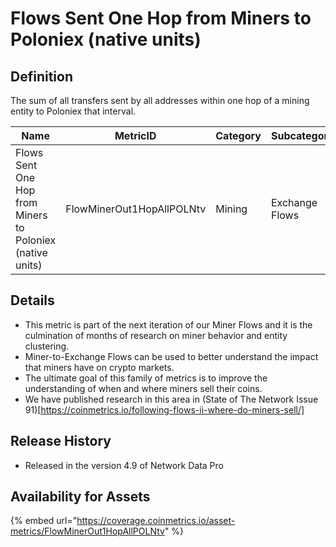 # Flows Sent One Hop from Miners to Poloniex (native units)

## Definition

The sum of all transfers sent by all addresses within one hop of a mining entity to Poloniex that interval.

| Name                                                      | MetricID                  | Category | Subcategory    | Type | Unit         | Interval |
| --------------------------------------------------------- | ------------------------- | -------- | -------------- | ---- | ------------ | -------- |
| Flows Sent One Hop from Miners to Poloniex (native units) | FlowMinerOut1HopAllPOLNtv | Mining   | Exchange Flows | Sum  | Native units | 1 day    |

## Details

* This metric is part of the next iteration of our Miner Flows and it is the culmination of months of research on miner behavior and entity clustering.
* Miner-to-Exchange Flows can be used to better understand the impact that miners have on crypto markets.
* The ultimate goal of this family of metrics is to improve the understanding of when and where miners sell their coins.
* We have published research in this area in (State of The Network Issue 91)\[https://coinmetrics.io/following-flows-ii-where-do-miners-sell/]

## Release History

* Released in the version 4.9 of Network Data Pro

## Availability for Assets

{% embed url="https://coverage.coinmetrics.io/asset-metrics/FlowMinerOut1HopAllPOLNtv" %}
